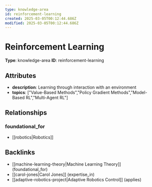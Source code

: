 ```yaml
---
type: knowledge-area
id: reinforcement-learning
created: 2025-03-05T00:12:44.686Z
modified: 2025-03-05T00:12:44.686Z
---
```


# Reinforcement Learning

**Type**: knowledge-area
**ID**: reinforcement-learning

## Attributes

- **description**: Learning through interaction with an environment
- **topics**: ["Value-Based Methods","Policy Gradient Methods","Model-Based RL","Multi-Agent RL"]

## Relationships

### foundational_for

- [[robotics|Robotics]]

## Backlinks

- [[machine-learning-theory|Machine Learning Theory]] (foundational_for)
- [[carol-jones|Carol Jones]] (expertise_in)
- [[adaptive-robotics-project|Adaptive Robotics Control]] (applies)

